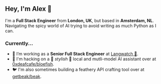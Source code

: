 ## Hey, I'm Alex 👋

I'm a **Full Stack Engineer** from **London, UK**, but based in **Amsterdam, NL**. Navigating the spicy world of AI trying to avoid writing as much Python as I can. 

### Currently...

- 🏢 I’m working as a **Senior Full Stack Engineer** at [Langwatch 🏰](https://github.com/langwatch).
- 🐡 I'm hacking on a 💅 *stylish* 💅 local and mutli-model AI assistant over at [0xdeafcafe/bloefish](https://github.com/0xdeafcafe/bloefish).
- 🐦 I'm also sometimes building a feathery API crafting tool over at [getbeak/beak](https://github.com/getbeak/beak).
